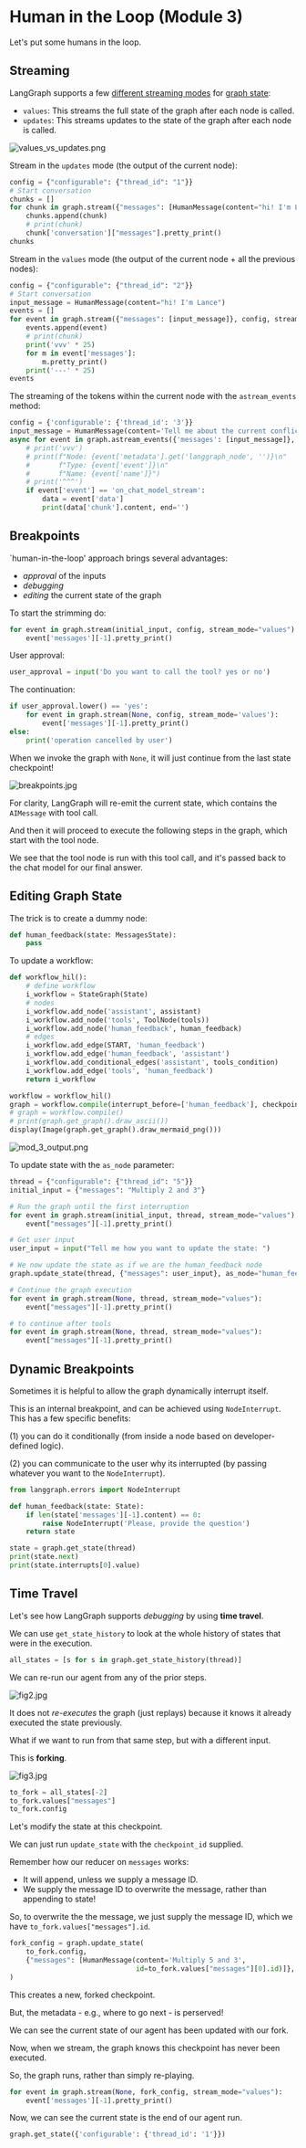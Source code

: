 # Human in the Loop (Module 3)

Let's put some humans in the loop.


## Streaming

LangGraph supports a few [different streaming modes](https://langchain-ai.github.io/langgraph/how-tos/stream-values/) for [graph state](https://langchain-ai.github.io/langgraph/how-tos/stream-values/):
 
* `values`: This streams the full state of the graph after each node is called.
* `updates`: This streams updates to the state of the graph after each node is called.

![values_vs_updates.png](https://cdn.prod.website-files.com/65b8cd72835ceeacd4449a53/66dbaf892d24625a201744e5_streaming1.png)

Stream in the `updates` mode (the output of the current node):

```python
config = {"configurable": {"thread_id": "1"}}
# Start conversation
chunks = []
for chunk in graph.stream({"messages": [HumanMessage(content="hi! I'm Lance")]}, config, stream_mode="updates"):
    chunks.append(chunk)
    # print(chunk)
    chunk['conversation']["messages"].pretty_print()
chunks
```

Stream in the `values` mode (the output of the current node + all the previous nodes):

```python
config = {"configurable": {"thread_id": "2"}}
# Start conversation
input_message = HumanMessage(content="hi! I'm Lance")
events = []
for event in graph.stream({"messages": [input_message]}, config, stream_mode="values"):
    events.append(event)
    # print(chunk)
    print('vvv' * 25)
    for m in event['messages']:
        m.pretty_print()
    print('---' * 25)
events
```

The streaming of the tokens within the current node with the `astream_events` method:

```python
config = {'configurable': {'thread_id': '3'}}
input_message = HumanMessage(content='Tell me about the current conflicts that Israel is involved in.')
async for event in graph.astream_events({'messages': [input_message]}, config, version='v2'):
    # print('vvv')
    # print(f"Node: {event['metadata'].get('langgraph_node', '')}\n"
    #       f"Type: {event['event']}\n"
    #       f"Name: {event['name']}")
    # print('^^^')
    if event['event'] == 'on_chat_model_stream':
        data = event['data']
        print(data['chunk'].content, end='')
```


## Breakpoints


`human-in-the-loop' approach brings several advantages:
- _approval_ of the inputs
- _debugging_ 
- _editing_ the current state of the graph

To start the strimming do:
```python
for event in graph.stream(initial_input, config, stream_mode="values"):
    event['messages'][-1].pretty_print()
```

User approval:
```python
user_approval = input('Do you want to call the tool? yes or no')
```

The continuation:
```python
if user_approval.lower() == 'yes':
    for event in graph.stream(None, config, stream_mode='values'):
        event['messages'][-1].pretty_print()
else:
    print('operation cancelled by user')
```

When we invoke the graph with `None`, it will just continue from the last state checkpoint!

![breakpoints.jpg](https://cdn.prod.website-files.com/65b8cd72835ceeacd4449a53/66dbae7985b747dfed67775d_breakpoints1.png)

For clarity, LangGraph will re-emit the current state, which contains the `AIMessage` with tool call.

And then it will proceed to execute the following steps in the graph, which start with the tool node.

We see that the tool node is run with this tool call, and it's passed back to the chat model for our final answer.


## Editing Graph State

The trick is to create a dummy node:
```python
def human_feedback(state: MessagesState):
    pass
```

To update a workflow:
```python
def workflow_hil():
    # define workflow
    i_workflow = StateGraph(State)
    # nodes
    i_workflow.add_node('assistant', assistant)
    i_workflow.add_node('tools', ToolNode(tools))
    i_workflow.add_node('human_feedback', human_feedback)
    # edges
    i_workflow.add_edge(START, 'human_feedback')
    i_workflow.add_edge('human_feedback', 'assistant')
    i_workflow.add_conditional_edges('assistant', tools_condition)
    i_workflow.add_edge('tools', 'human_feedback')
    return i_workflow

workflow = workflow_hil()
graph = workflow.compile(interrupt_before=['human_feedback'], checkpointer=memory)
# graph = workflow.compile()
# print(graph.get_graph().draw_ascii())
display(Image(graph.get_graph().draw_mermaid_png()))
```

![mod_3_output.png](pics/mod_3_output.png)

To update state with the `as_node` parameter:
```python
thread = {"configurable": {"thread_id": "5"}}
initial_input = {"messages": "Multiply 2 and 3"}

# Run the graph until the first interruption
for event in graph.stream(initial_input, thread, stream_mode="values"):
    event["messages"][-1].pretty_print()

# Get user input
user_input = input("Tell me how you want to update the state: ")

# We now update the state as if we are the human_feedback node
graph.update_state(thread, {"messages": user_input}, as_node="human_feedback")

# Continue the graph execution
for event in graph.stream(None, thread, stream_mode="values"):
    event["messages"][-1].pretty_print()

# to continue after tools
for event in graph.stream(None, thread, stream_mode="values"):
    event["messages"][-1].pretty_print()
```

## Dynamic Breakpoints

Sometimes it is helpful to allow the graph dynamically interrupt itself.

This is an internal breakpoint, and can be achieved using `NodeInterrupt`. This has a few specific benefits: 

(1) you can do it conditionally (from inside a node based on developer-defined logic).

(2) you can communicate to the user why its interrupted (by passing whatever you want to the `NodeInterrupt`).


```python
from langgraph.errors import NodeInterrupt

def human_feedback(state: State):
    if len(state['messages'][-1].content) == 0:
        raise NodeInterrupt('Please, provide the question')
    return state
```

```python
state = graph.get_state(thread)
print(state.next)
print(state.interrupts[0].value)
```


## Time Travel

Let's see how LangGraph supports _debugging_ by using **time travel**.

We can use `get_state_history` to look at the whole history of states that were in the execution.

```python
all_states = [s for s in graph.get_state_history(thread)]
```

We can re-run our agent from any of the prior steps.

![fig2.jpg](https://cdn.prod.website-files.com/65b8cd72835ceeacd4449a53/66dbb038a0bd34b541c78fb8_time-travel2.png)

It does not _re-executes_ the graph (just replays) because it knows it already executed the state previously.

What if we want to run from that same step, but with a different input.

This is **forking**.

![fig3.jpg](https://cdn.prod.website-files.com/65b8cd72835ceeacd4449a53/66dbb038f89f2d847ee5c336_time-travel3.png)

```python
to_fork = all_states[-2]
to_fork.values["messages"]
to_fork.config
```

Let's modify the state at this checkpoint.

We can just run `update_state` with the `checkpoint_id` supplied. 

Remember how our reducer on `messages` works: 

* It will append, unless we supply a message ID.
* We supply the message ID to overwrite the message, rather than appending to state!

So, to overwrite the the message, we just supply the message ID, which we have `to_fork.values["messages"].id`.

```python
fork_config = graph.update_state(
    to_fork.config,
    {"messages": [HumanMessage(content='Multiply 5 and 3', 
                               id=to_fork.values["messages"][0].id)]},
)
```

This creates a new, forked checkpoint.
 
But, the metadata - e.g., where to go next - is perserved! 

We can see the current state of our agent has been updated with our fork.

Now, when we stream, the graph knows this checkpoint has never been executed.

So, the graph runs, rather than simply re-playing.

```python
for event in graph.stream(None, fork_config, stream_mode="values"):
    event['messages'][-1].pretty_print()
```

Now, we can see the current state is the end of our agent run.

```python
graph.get_state({'configurable': {'thread_id': '1'}})
```
